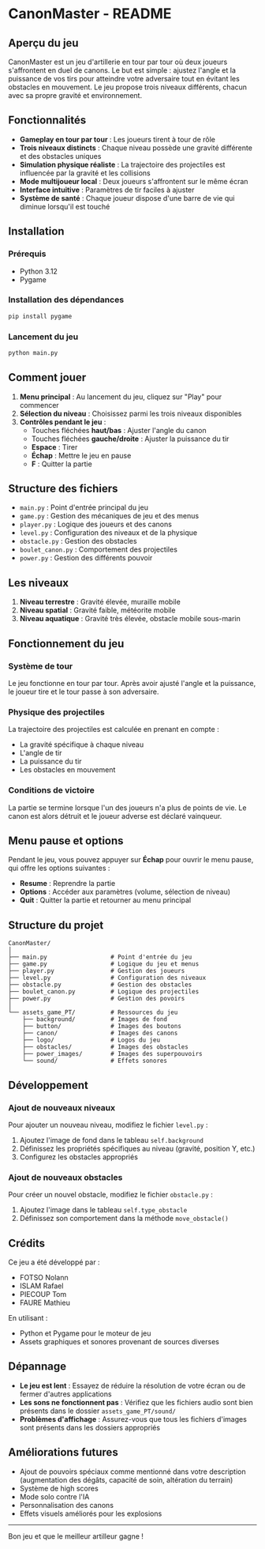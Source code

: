 # CanonMaster - README

## Aperçu du jeu

CanonMaster est un jeu d'artillerie en tour par tour où deux joueurs s'affrontent en duel de canons. Le but est simple : ajustez l'angle et la puissance de vos tirs pour atteindre votre adversaire tout en évitant les obstacles en mouvement. Le jeu propose trois niveaux différents, chacun avec sa propre gravité et environnement.

## Fonctionnalités

- **Gameplay en tour par tour** : Les joueurs tirent à tour de rôle
- **Trois niveaux distincts** : Chaque niveau possède une gravité différente et des obstacles uniques
- **Simulation physique réaliste** : La trajectoire des projectiles est influencée par la gravité et les collisions
- **Mode multijoueur local** : Deux joueurs s'affrontent sur le même écran
- **Interface intuitive** : Paramètres de tir faciles à ajuster
- **Système de santé** : Chaque joueur dispose d'une barre de vie qui diminue lorsqu'il est touché

## Installation

### Prérequis

- Python 3.12
- Pygame

### Installation des dépendances

```bash
pip install pygame
```

### Lancement du jeu

```bash
python main.py
```

## Comment jouer

1. **Menu principal** : Au lancement du jeu, cliquez sur "Play" pour commencer
2. **Sélection du niveau** : Choisissez parmi les trois niveaux disponibles
3. **Contrôles pendant le jeu** :
   - Touches fléchées **haut/bas** : Ajuster l'angle du canon
   - Touches fléchées **gauche/droite** : Ajuster la puissance du tir
   - **Espace** : Tirer
   - **Échap** : Mettre le jeu en pause
   - **F** : Quitter la partie

## Structure des fichiers

- `main.py` : Point d'entrée principal du jeu
- `game.py` : Gestion des mécaniques de jeu et des menus
- `player.py` : Logique des joueurs et des canons
- `level.py` : Configuration des niveaux et de la physique
- `obstacle.py` : Gestion des obstacles
- `boulet_canon.py` : Comportement des projectiles
- `power.py` : Gestion des différents pouvoir

## Les niveaux

1. **Niveau terrestre** : Gravité élevée, muraille mobile
2. **Niveau spatial** : Gravité faible, météorite mobile
3. **Niveau aquatique** : Gravité très élevée, obstacle mobile sous-marin

## Fonctionnement du jeu

### Système de tour

Le jeu fonctionne en tour par tour. Après avoir ajusté l'angle et la puissance, le joueur tire et le tour passe à son adversaire.

### Physique des projectiles

La trajectoire des projectiles est calculée en prenant en compte :
- La gravité spécifique à chaque niveau
- L'angle de tir
- La puissance du tir
- Les obstacles en mouvement

### Conditions de victoire

La partie se termine lorsque l'un des joueurs n'a plus de points de vie. Le canon est alors détruit et le joueur adverse est déclaré vainqueur.

## Menu pause et options

Pendant le jeu, vous pouvez appuyer sur **Échap** pour ouvrir le menu pause, qui offre les options suivantes :
- **Resume** : Reprendre la partie
- **Options** : Accéder aux paramètres (volume, sélection de niveau)
- **Quit** : Quitter la partie et retourner au menu principal

## Structure du projet

```
CanonMaster/
│
├── main.py                  # Point d'entrée du jeu
├── game.py                  # Logique du jeu et menus
├── player.py                # Gestion des joueurs
├── level.py                 # Configuration des niveaux
├── obstacle.py              # Gestion des obstacles
├── boulet_canon.py          # Logique des projectiles
├── power.py                 # Gestion des povoirs
│
└── assets_game_PT/          # Ressources du jeu
    ├── background/          # Images de fond
    ├── button/              # Images des boutons
    ├── canon/               # Images des canons
    ├── logo/                # Logos du jeu
    ├── obstacles/           # Images des obstacles
    ├── power_images/        # Images des superpouvoirs
    └── sound/               # Effets sonores
```

## Développement

### Ajout de nouveaux niveaux

Pour ajouter un nouveau niveau, modifiez le fichier `level.py` :
1. Ajoutez l'image de fond dans le tableau `self.background`
2. Définissez les propriétés spécifiques au niveau (gravité, position Y, etc.)
3. Configurez les obstacles appropriés

### Ajout de nouveaux obstacles

Pour créer un nouvel obstacle, modifiez le fichier `obstacle.py` :
1. Ajoutez l'image dans le tableau `self.type_obstacle`
2. Définissez son comportement dans la méthode `move_obstacle()`

## Crédits

Ce jeu a été développé par :
- FOTSO Nolann
- ISLAM Rafael
- PIECOUP Tom
- FAURE Mathieu

En utilisant :   
- Python et Pygame pour le moteur de jeu
- Assets graphiques et sonores provenant de sources diverses

## Dépannage

- **Le jeu est lent** : Essayez de réduire la résolution de votre écran ou de fermer d'autres applications
- **Les sons ne fonctionnent pas** : Vérifiez que les fichiers audio sont bien présents dans le dossier `assets_game_PT/sound/`
- **Problèmes d'affichage** : Assurez-vous que tous les fichiers d'images sont présents dans les dossiers appropriés

## Améliorations futures

- Ajout de pouvoirs spéciaux comme mentionné dans votre description (augmentation des dégâts, capacité de soin, altération du terrain)
- Système de high scores
- Mode solo contre l'IA
- Personnalisation des canons
- Effets visuels améliorés pour les explosions

---

Bon jeu et que le meilleur artilleur gagne !
